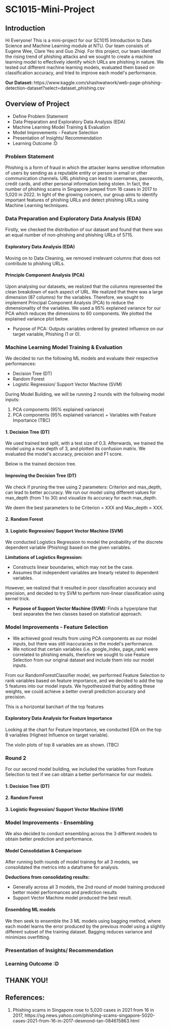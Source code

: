 # SC1015-Mini-Project
<h2> Introduction </h2> 
  <p> Hi Everyone! This is a mini-project for our SC1015 Introduction to Data Science and Machine Learning module at NTU. Our team consists of Eugene Wee, Clare Yeo and Guo Zhiqi. For this project, our team identified the rising trend of phishing attacks and we sought to create a machine learning model to effectively identify which URLs are phishing in nature. We tested out different machine learning models, evaluated them based on classification accuracy, and tried to improve each model's performance.
  </p> 
<b> Our Dataset: </b> https://www.kaggle.com/shashwatwork/web-page-phishing-detection-dataset?select=dataset_phishing.csv

<h2> Overview of Project </h2> 
  <ul>
    <li> Define Problem Statement </li> 
    <li> Data Preparation and Exploratory Data Analysis (EDA) </li> 
    <li> Machine Learning Model Training & Evaluation </li> 
    <li> Model Improvements - Feature Selection </li> 
    <li> Presentation of Insights/ Recommendation </li> 
    <li> Learning Outcome :D </li> 
  </ul>

<h3> Problem Statement </h3> 
  <p> Phishing is a form of fraud in which the attacker learns sensitive information of users by sending as a reputable entity or person in email or other communication channels. URL phishing can lead to usernames, passwords, credit cards, and other personal information being stolen. In fact, the number of phishing scams in Singapore jumped from 16 cases in 2017 to 5,020 in 2022. In light of the growing concern, our group aims to identify important features of phishing URLs and detect phishing URLs using Machine Learning techniques. 
  </p>

<h3> Data Preparation and Exploratory Data Analysis (EDA) </h3> 
  <p> Firstly, we checked the distribution of our dataset and found that there was an equal number of non-phishing and phishing URLs of 5715. </p>  
<h4> Exploratory Data Analysis (EDA) </h4>
  <p> Moving on to Data Cleaning, we removed irrelevant columns that does not contribute to phishing URLs. </p>
  
<h4> Principle Component Analysis (PCA) </h4>
  <p> Upon analysing our datasets, we realized that the columns represented the clean breakdown of each aspect of URL. We realized that there was             a large dimension (87 columns) for the variables. Therefore, we sought to implement Principal Component Analysis (PCA) to reduce the                   dimensionality of the variables. We used a 95% explained variance for our PCA which reduces the dimensions to 60 components. We plotted the explained variance plot below. </p>
       <ul> 
        <li> Purpose of PCA: Outputs variables ordered by greatest influence on our target variable, Phishing (1 or 0).  </li>
       </ul> 
  
 
<h3> Machine Learning Model Training & Evaluation </h3> 
  <p> We decided to run the following ML models and evaluate their respective performances:
      <ul> 
        <li> Decision Tree (DT) </li>
        <li> Random Forest </li>
        <li> Logistic Regression/ Support Vector Machine (SVM) </li> 
      </ul>
  </p> 
  
  <p> During Model Building, we will be running 2 rounds with the following model inputs:
      <ol>
        <li> PCA components (95% explained variance)</li>
        <li> PCA components (95% explained variance)  + Variables with Feature Importance (TBC)</li>
      </ol>
 
<h4>1. Decision Tree (DT) </h4>
  <p> We used trained test split, with a test size of 0.3. Afterwards, we trained the model using a max depth of 3, and plotted its confusion matrix. We evaluated the model's accuracy, precision and F1 score. </p>
  <p> Below is the trained decision tree. </p>
  
<h4> Improving the Decision Tree (DT) </h4>
  <p>We check if pruning the tree using 2 parameters: Criterion and max_depth, can lead to better accuracy. We run our model using different values for max_depth (from 1 to 30) and visualize its accuracy for each max_depth. </p>
  
  <p> We deem the best parameters to be Criterion = XXX and Max_depth = XXX.</p>


<h4>2. Random Forest </h4>


<h4>3. Logistic Regression/ Support Vector Machine (SVM)</h4>
  <p>We conducted Logistics Regression to model the probability of the discrete dependent variable (Phishing) based on the given variables. 
        
  <b>Limitations of Logistics Regression: </b>
       <ul>
            <li> Constructs linear boundaries, which may not be the case.</li>
            <li> Assumes that independent variables are linearly related to dependent variables. </li>
       </ul>
        However, we realized that it resulted in poor classification accuracy and precision, and decided to try SVM to perform non-linear classification using kernel trick.
       <ul> 
  <li> <b>Purpose of Support Vector Machine (SVM): </b> Finds a hyperplane that best separates the two classes based on statistical approach. </li>
       </ul> 
  
  </p>

<h3> Model Improvements - Feature Selection </h3> 
    <p>
       <ul> 
<li>We achieved good results from using PCA components as our model inputs, but there was still inaccuracies in the model's performance.</li>
<li>We noticed that certain variables (i.e. google_index, page_rank) were correlated to phishing emails, therefore we sought to use Feature Selection from our original dataset and include them into our model inputs.</li>
      </ul> 
    
From our RandomForestClassifier model, we performed Feature Selection to rank variables based on feature importance, and we decided to add the top 5 features into our model inputs. We hypothesized that by adding these weights, we could achieve a better overall prediction accuracy and precision.        </p>
    <p>This is a horizontal barchart of the top features </p>
      
<h4> Exploratory Data Analysis for Feature Importance </h4> 
  <p>Looking at the chart for Feature Importance, we conducted EDA on the top 8 variables (Highest Influence on target variable). </p>
  
  <p> The violin plots of top 8 variables are as shown. (TBC) </p>
  
<h3> Round 2 </h3>

  <p>For our second model building, we included the variables from Feature Selection to test if we can obtain a better performance for our models. </p>      
<h4>1. Decision Tree (DT) </h4>
<h4>2. Random Forest </h4>
<h4>3. Logistic Regression/ Support Vector Machine (SVM) </h4>

<h3> Model Improvements - Ensembling </h3>
  <p> We also decided to conduct ensembling across the 3 different models to obtain better prediction and performance. </p> 
<h4> Model Consolidation & Comparison</h4> 
  <p>After running both rounds of model training for all 3 models, we consolidated the metrics into a dataframe for analysis.  
  
  <b>Deductions from consolidating results:</b>
  </p> 
  
  <ul> 
  <li>Generally across all 3 models, the 2nd round of model training produced better model performances and prediction results</li>
  <li>Support Vector Machine model produced the best result.</li>
        </ul> 
        
<h4> Ensembling ML models </h4>
<p> We then seek to ensemble the 3 ML models using bagging method, where each model learns the error produced by the previous model using a slightly different subset of the training dataset. Bagging reduces variance and minimizes overfitting. </p>


<h3> Presentation of Insights/ Recommendation </h3> 

<h3> Learning Outcome :D </h3> 

<h2> THANK YOU! </h2> 

<h2> References: </h2> 
<ol> 
  <li> Phishing scams in Singapore rose to 5,020 cases in 2021 from 16 in 2017, https://sg.news.yahoo.com/phishing-scams-singapore-5020-cases-2021-from-16-in-2017-desmond-tan-084615863.html </li>
</ol>
